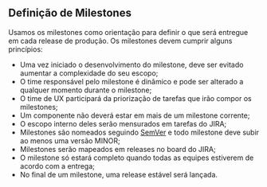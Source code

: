 ## Definição de Milestones

Usamos os milestones como orientação para definir o que será entregue em cada release de produção. Os milestones devem cumprir alguns princípios:

- Uma vez iniciado o desenvolvimento do milestone, deve ser evitado aumentar a complexidade do seu escopo;
- O time responsável pelo milestone é dinâmico e pode ser alterado a qualquer momento durante o milestone;
- O time de UX participará da priorização de tarefas que irão compor os milestones;
- Um componente não deverá estar em mais de um milestone corrente;
- O escopo interno deles serão mensurados em tarefas do JIRA;
- Milestones são nomeados seguindo [SemVer](https://semver.org/) e todo milestone deve subir ao menos uma versão MINOR;
- Milestones serão mapeados em releases no board do JIRA;
- O milestone só estará completo quando todas as equipes estiverem de acordo com a entrega;
- No final de um milestone, uma release estável será lançada.
